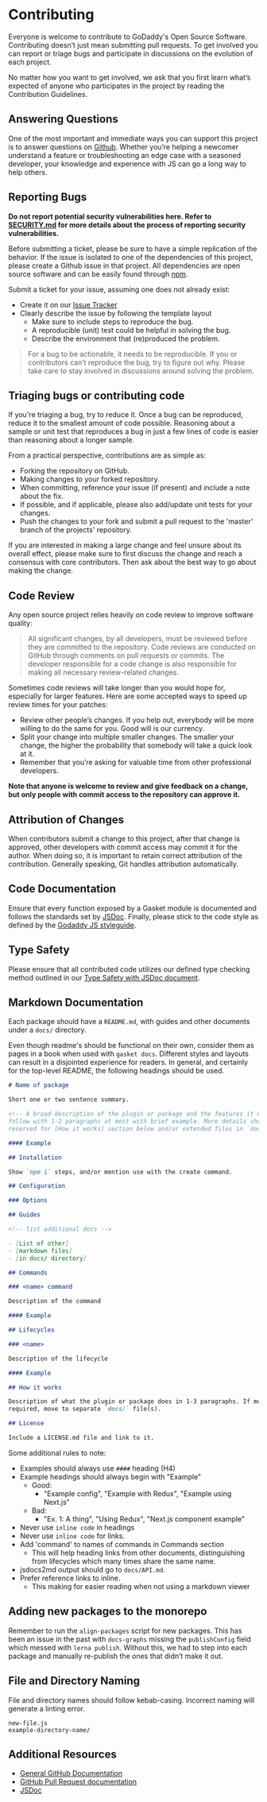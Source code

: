 # Contributing

Everyone is welcome to contribute to GoDaddy's Open Source Software.
Contributing doesn’t just mean submitting pull requests. To get involved you can
report or triage bugs and participate in discussions on the evolution of each
project.

No matter how you want to get involved, we ask that you first learn what’s
expected of anyone who participates in the project by reading the Contribution
Guidelines.

## Answering Questions

One of the most important and immediate ways you can support this project is to
answer questions on  [Github][issues]. Whether you’re helping a newcomer
understand a feature or troubleshooting an edge case with a seasoned developer,
your knowledge and experience with JS can go a long way to help others.

## Reporting Bugs

**Do not report potential security vulnerabilities here. Refer to
[SECURITY.md](./SECURITY.md) for more details about the process of reporting
security vulnerabilities.**

Before submitting a ticket, please be sure to have a simple replication of the
behavior. If the issue is isolated to one of the dependencies of this project,
please create a Github issue in that project. All dependencies are open source
software and can be easily found through [npm].

Submit a ticket for your issue, assuming one does not already exist:

- Create it on our [Issue Tracker][issues]
- Clearly describe the issue by following the template layout
  - Make sure to include steps to reproduce the bug.
  - A reproducible (unit) test could be helpful in solving the bug.
  - Describe the environment that (re)produced the problem.

> For a bug to be actionable, it needs to be reproducible. If you or
> contributors can’t reproduce the bug, try to figure out why. Please take care
> to stay involved in discussions around solving the problem.

## Triaging bugs or contributing code

If you're triaging a bug, try to reduce it. Once a bug can be reproduced, reduce
it to the smallest amount of code possible. Reasoning about a sample or unit
test that reproduces a bug in just a few lines of code is easier than reasoning
about a longer sample.

From a practical perspective, contributions are as simple as:

- Forking the repository on GitHub.
- Making changes to your forked repository.
- When committing, reference your issue (if present) and include a note about
  the fix.
- If possible, and if applicable, please also add/update unit tests for your
  changes.
- Push the changes to your fork and submit a pull request to the 'master' branch
  of the projects' repository.

If you are interested in making a large change and feel unsure about its overall
effect, please make sure to first discuss the change and reach a consensus with
core contributors. Then ask about the best way to go about making the change.

## Code Review

Any open source project relies heavily on code review to improve software
quality:

> All significant changes, by all developers, must be reviewed before they are
> committed to the repository. Code reviews are conducted on GitHub through
> comments on pull requests or commits. The developer responsible for a code
> change is also responsible for making all necessary review-related changes.

Sometimes code reviews will take longer than you would hope for, especially for
larger features. Here are some accepted ways to speed up review times for your
patches:

- Review other people’s changes. If you help out, everybody will be more willing
  to do the same for you. Good will is our currency.
- Split your change into multiple smaller changes. The smaller your change, the
  higher the probability that somebody will take a quick look at it.
- Remember that you’re asking for valuable time from other professional
  developers.

**Note that anyone is welcome to review and give feedback on a change, but only
people with commit access to the repository can approve it.**

## Attribution of Changes

When contributors submit a change to this project, after that change is
approved, other developers with commit access may commit it for the author. When
doing so, it is important to retain correct attribution of the contribution.
Generally speaking, Git handles attribution automatically.

## Code Documentation

Ensure that every function exposed by a Gasket module is documented and follows
the standards set by [JSDoc]. Finally, please stick to the code style as defined
by the [Godaddy JS styleguide][style].

## Type Safety

Please ensure that all contributed code utilizes our defined type checking method outlined in our [Type Safety with JSDoc document].

## Markdown Documentation

Each package should have a `README.md`, with guides and other documents under a
`docs/` directory.

Even though readme's should be functional on their own, consider them as pages
in a book when used with `gasket docs`. Different styles and layouts can result
in a disjointed experience for readers. In general, and certainly for the
top-level README, the following headings should be used.

```md
# Name of package

Short one or two sentence summary.

<!-- A broad description of the plugin or package and the features it enables can
follow with 1-2 paragraphs at most with brief example. More details should be
reserved for [How it works] section below and/or extended files in `docs/`. -->

#### Example

## Installation

Show `npm i` steps, and/or mention use with the create command.

## Configuration

### Options

## Guides

<!-- list additional docs -->

- [List of other]
- [markdown files]
- [in docs/ directory]

## Commands

### <name> command

Description of the command

#### Example

## Lifecycles

### <name>

Description of the lifecycle

#### Example

## How it works

Description of what the plugin or package does in 1-3 paragraphs. If more is
required, move to separate `docs/` file(s).

## License

Include a LICENSE.md file and link to it.
```

Some additional rules to note:

- Examples should always use `####` heading (H4)
- Example headings should always begin with "Example"
  - Good:
    - "Example config", "Example with Redux", "Example using Next.js"
  - Bad:
    - "Ex. 1: A thing", "Using Redux", "Next.js component example"
- Never use `inline code` in headings
- Never use `inline code` for links.
- Add 'command' to names of commands in Commands section
  - This will help heading links from other documents, distinguishing from
    lifecycles which many times share the same name.
- jsdocs2md output should go to `docs/API.md`.
- Prefer reference links to inline.
  - This making for easier reading when not using a markdown viewer
  
## Adding new packages to the monorepo

Remember to run the `align-packages` script for new packages. This has been an
issue in the past with `docs-graphs` missing the `publishConfig` field which
messed with `lerna publish`. Without this, we had to step into each package and
manually re-publish the ones that didn’t make it out.

## File and Directory Naming

File and directory names should follow kebab-casing. Incorrect naming will
generate a linting error.

```
new-file.js
example-directory-name/
```

## Additional Resources

- [General GitHub Documentation](https://help.github.com/)
- [GitHub Pull Request documentation](https://help.github.com/send-pull-requests/)
- [JSDoc]

[issues]: https://github.com/godaddy/gasket/issues
[JSDoc]: https://jsdoc.app/
[npm]: http://npmjs.org/
[style]: https://github.com/godaddy/javascript/#godaddy-style
[Type Safety with JSDoc document]: https://github.com/godaddy/gasket/blob/main/docs/jsdoc-type-safety.md
